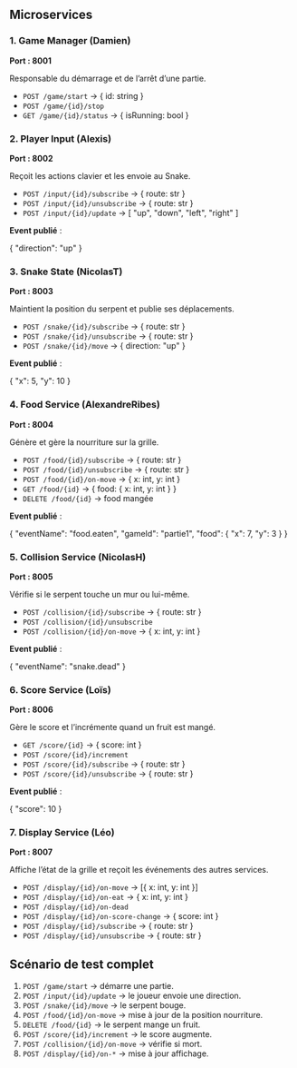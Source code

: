 ## Microservices

### 1\. Game Manager (Damien)

**Port : 8001**

Responsable du démarrage et de l’arrêt d’une partie.

-   `POST /game/start` → { id: string }
-   `POST /game/{id}/stop`
-   `GET /game/{id}/status` → { isRunning: bool }

### 2\. Player Input (Alexis)

**Port : 8002**

Reçoit les actions clavier et les envoie au Snake.

-   `POST /input/{id}/subscribe` → { route: str }
-   `POST /input/{id}/unsubscribe` → { route: str }
-   `POST /input/{id}/update` → \[ "up", "down", "left", "right" \]

**Event publié** :

{ "direction": "up" }

### 3\. Snake State (NicolasT)

**Port : 8003**

Maintient la position du serpent et publie ses déplacements.

-   `POST /snake/{id}/subscribe` → { route: str }
-   `POST /snake/{id}/unsubscribe` → { route: str }
-   `POST /snake/{id}/move` → { direction: "up" }

**Event publié** :

{ "x": 5, "y": 10 }

### 4\. Food Service (AlexandreRibes)

**Port : 8004**

Génère et gère la nourriture sur la grille.

-   `POST /food/{id}/subscribe` → { route: str }
-   `POST /food/{id}/unsubscribe` → { route: str }
-   `POST /food/{id}/on-move` → { x: int, y: int }
-   `GET /food/{id}` → { food: { x: int, y: int } }
-   `DELETE /food/{id}` → food mangée

**Event publié** :

{ "eventName": "food.eaten", "gameId": "partie1", "food": { "x": 7, "y": 3 } }

### 5\.  Collision Service (NicolasH)

**Port : 8005**

Vérifie si le serpent touche un mur ou lui-même.

-   `POST /collision/{id}/subscribe` → { route: str }
-   `POST /collision/{id}/unsubscribe`
-   `POST /collision/{id}/on-move` → { x: int, y: int }

**Event publié** :

{ "eventName": "snake.dead" }

### 6\.  Score Service (Loïs)

**Port : 8006**

Gère le score et l’incrémente quand un fruit est mangé.

-   `GET /score/{id}` → { score: int }
-   `POST /score/{id}/increment`
-   `POST /score/{id}/subscribe` → { route: str }
-   `POST /score/{id}/unsubscribe` → { route: str }

**Event publié** :

{ "score": 10 }

### 7\.  Display Service (Léo)

**Port : 8007**

Affiche l’état de la grille et reçoit les événements des autres services.

-   `POST /display/{id}/on-move` → \[{ x: int, y: int }\]
-   `POST /display/{id}/on-eat` → { x: int, y: int }
-   `POST /display/{id}/on-dead`
-   `POST /display/{id}/on-score-change` → { score: int }
-   `POST /display/{id}/subscribe` → { route: str }
-   `POST /display/{id}/unsubscribe` → { route: str }

##  Scénario de test complet

1.  `POST /game/start` → démarre une partie.
2.  `POST /input/{id}/update` → le joueur envoie une direction.
3.  `POST /snake/{id}/move` → le serpent bouge.
4.  `POST /food/{id}/on-move` → mise à jour de la position nourriture.
5.  `DELETE /food/{id}` → le serpent mange un fruit.
6.  `POST /score/{id}/increment` → le score augmente.
7.  `POST /collision/{id}/on-move` → vérifie si mort.
8.  `POST /display/{id}/on-*` → mise à jour affichage.